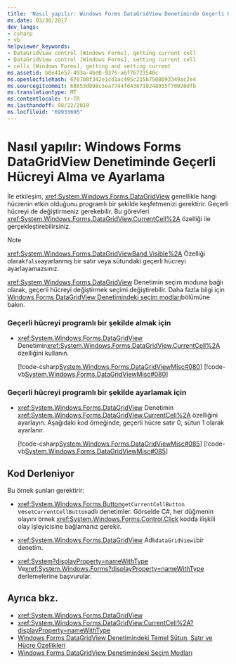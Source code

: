 ```yaml
---
title: 'Nasıl yapılır: Windows Forms DataGridView Denetiminde Geçerli Hücreyi Alma ve Ayarlama'
ms.date: 03/30/2017
dev_langs:
- csharp
- vb
helpviewer_keywords:
- DataGridView control [Windows Forms], getting current cell
- DataGridView control [Windows Forms], setting current cell
- cells [Windows Forms], getting and setting current
ms.assetid: b0e41e57-493a-4bd0-9376-a6f76723540c
ms.openlocfilehash: 670708f342e1cd1ac495c215b7508093349ac2e4
ms.sourcegitcommit: 68653db98c5ea7744fd438710248935f70020dfb
ms.translationtype: MT
ms.contentlocale: tr-TR
ms.lasthandoff: 08/22/2019
ms.locfileid: "69933695"
---
```

# <a name="how-to-get-and-set-the-current-cell-in-the-windows-forms-datagridview-control"></a>Nasıl yapılır: Windows Forms DataGridView Denetiminde Geçerli Hücreyi Alma ve Ayarlama
İle etkileşim, <xref:System.Windows.Forms.DataGridView> genellikle hangi hücrenin etkin olduğunu programlı bir şekilde keşfetmenizi gerektirir. Geçerli hücreyi de değiştirmeniz gerekebilir. Bu görevleri <xref:System.Windows.Forms.DataGridView.CurrentCell%2A> özelliği ile gerçekleştirebilirsiniz.  
  
> [!NOTE]
> <xref:System.Windows.Forms.DataGridViewBand.Visible%2A> Özelliği olarak`false`ayarlanmış bir satır veya sütundaki geçerli hücreyi ayarlayamazsınız.  
  
 <xref:System.Windows.Forms.DataGridView> Denetimin seçim moduna bağlı olarak, geçerli hücreyi değiştirmek seçimi değiştirebilir. Daha fazla bilgi için [Windows Forms DataGridView Denetimindeki seçim modları](selection-modes-in-the-windows-forms-datagridview-control.md)bölümüne bakın.  
  
### <a name="to-get-the-current-cell-programmatically"></a>Geçerli hücreyi programlı bir şekilde almak için  
  
- <xref:System.Windows.Forms.DataGridView> Denetimin<xref:System.Windows.Forms.DataGridView.CurrentCell%2A> özelliğini kullanın.  
  
     [!code-csharp[System.Windows.Forms.DataGridViewMisc#080](~/samples/snippets/csharp/VS_Snippets_Winforms/System.Windows.Forms.DataGridViewMisc/CS/datagridviewmisc.cs#080)]
     [!code-vb[System.Windows.Forms.DataGridViewMisc#080](~/samples/snippets/visualbasic/VS_Snippets_Winforms/System.Windows.Forms.DataGridViewMisc/VB/datagridviewmisc.vb#080)]  
  
### <a name="to-set-the-current-cell-programmatically"></a>Geçerli hücreyi programlı bir şekilde ayarlamak için  
  
- <xref:System.Windows.Forms.DataGridView> Denetimin <xref:System.Windows.Forms.DataGridView.CurrentCell%2A> özelliğini ayarlayın. Aşağıdaki kod örneğinde, geçerli hücre satır 0, sütun 1 olarak ayarlanır.  
  
     [!code-csharp[System.Windows.Forms.DataGridViewMisc#085](~/samples/snippets/csharp/VS_Snippets_Winforms/System.Windows.Forms.DataGridViewMisc/CS/datagridviewmisc.cs#085)]
     [!code-vb[System.Windows.Forms.DataGridViewMisc#085](~/samples/snippets/visualbasic/VS_Snippets_Winforms/System.Windows.Forms.DataGridViewMisc/VB/datagridviewmisc.vb#085)]  
  
## <a name="compiling-the-code"></a>Kod Derleniyor  
 Bu örnek şunları gerektirir:  
  
- <xref:System.Windows.Forms.Button>`getCurrentCellButton` ve`setCurrentCellButton`adlı denetimler. Görselde C#, her düğmenin olayını örnek <xref:System.Windows.Forms.Control.Click> kodda ilişkili olay işleyicisine bağlamanız gerekir.  
  
- <xref:System.Windows.Forms.DataGridView> Adlı`dataGridView1`bir denetim.  
  
- <xref:System?displayProperty=nameWithType> Ve<xref:System.Windows.Forms?displayProperty=nameWithType> derlemelerine başvurular.  
  
## <a name="see-also"></a>Ayrıca bkz.

- <xref:System.Windows.Forms.DataGridView>
- <xref:System.Windows.Forms.DataGridView.CurrentCell%2A?displayProperty=nameWithType>
- [Windows Forms DataGridView Denetimindeki Temel Sütun, Satır ve Hücre Özellikleri](basic-column-row-and-cell-features-wf-datagridview-control.md)
- [Windows Forms DataGridView Denetimindeki Seçim Modları](selection-modes-in-the-windows-forms-datagridview-control.md)
